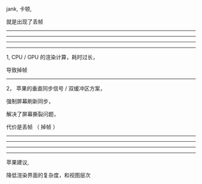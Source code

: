 jank,  卡顿,



就是出现了丢帧



<hr>



<hr>









<hr>



<hr>



1, CPU / GPU 的渲染计算，耗时过长，

导致掉帧



<hr>



2， 苹果的垂直同步信号 / 双缓冲区方案，

强制屏幕刷新同步，

解决了屏幕撕裂问题，


代价是丢帧  （   掉帧  ）




<hr>



<hr>



<hr>



<hr>




苹果建议,


降低渲染界面的复杂度，和视图层次







